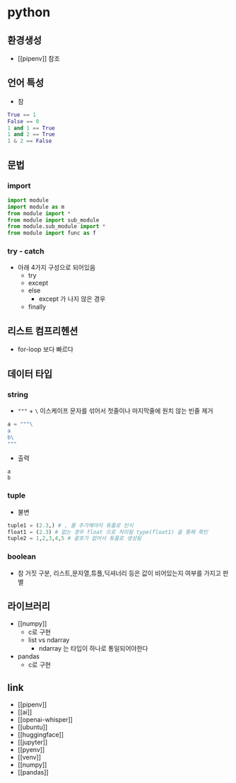 # python

## 환경생성
- [[pipenv]] 참조

## 언어 특성
- 참
```python 
True == 1
False == 0
1 and 1 == True
1 and 2 == True
1 & 2 == False
```

## 문법
### import
```python
import module
import module as m
from module import *
from module import sub_module
from module.sub_module import *
from module import func as f
```
### try - catch
- 아래 4가지 구성으로 되어있음
  - try
  - except
  - else
    - except 가 나지 않은 경우
  - finally

## 리스트 컴프리헨션
- for-loop 보다 빠르다

## 데이터 타입
### string
- `"""` + `\` 이스케이프 문자를 섞어서 첫줄이나 마지막줄에 원치 않는 빈줄 제거
```python
a = """\
a
b\
"""
```
- 출력
```
a
b
```

### tuple
- 불변
```python
tuple1 = (2.3,) # , 를 추가해야지 튜플로 인식
float1 = (2.3) # 없는 경우 float 으로 처리됨 type(float1) 을 통해 확인
tuple2 = 1,2,3,4,5 # 괄호가 없어서 튜플로 생성됨
```

### boolean
- 참 거짓 구분, 리스트,문자열,튜플,딕셔너리 등은 값이 비어있는지 여부를 가지고 판별

## 라이브러리
- [[numpy]]
  - c로 구현
  - list vs ndarray
    - ndarray 는 타입이 하나로 통일되어야한다
- pandas
  - c로 구현

## link
- [[pipenv]]
- [[ai]]
- [[openai-whisper]]
- [[ubuntu]]
- [[huggingface]]
- [[jupyter]]
- [[pyenv]]
- [[venv]]
- [[numpy]]
- [[pandas]]
